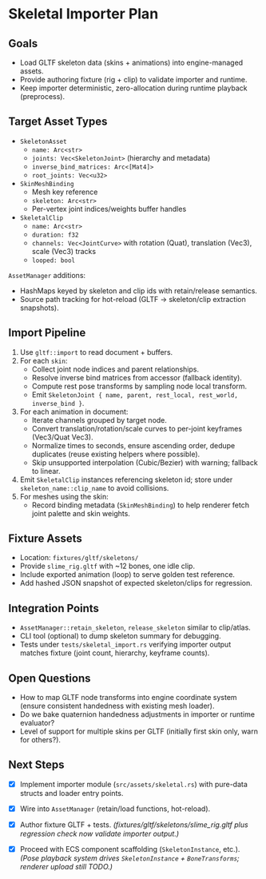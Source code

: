 # Skeletal Importer Plan

## Goals
- Load GLTF skeleton data (skins + animations) into engine-managed assets.
- Provide authoring fixture (rig + clip) to validate importer and runtime.
- Keep importer deterministic, zero-allocation during runtime playback (preprocess).

## Target Asset Types
- `SkeletonAsset`
  - `name: Arc<str>`
  - `joints: Vec<SkeletonJoint>` (hierarchy and metadata)
  - `inverse_bind_matrices: Arc<[Mat4]>`
  - `root_joints: Vec<u32>`
- `SkinMeshBinding`
  - Mesh key reference
  - `skeleton: Arc<str>`
  - Per-vertex joint indices/weights buffer handles
- `SkeletalClip`
  - `name: Arc<str>`
  - `duration: f32`
  - `channels: Vec<JointCurve>` with rotation (Quat), translation (Vec3), scale (Vec3) tracks
  - `looped: bool`

`AssetManager` additions:
- HashMaps keyed by skeleton and clip ids with retain/release semantics.
- Source path tracking for hot-reload (GLTF -> skeleton/clip extraction snapshots).

## Import Pipeline
1. Use `gltf::import` to read document + buffers.
2. For each `skin`:
   - Collect joint node indices and parent relationships.
   - Resolve inverse bind matrices from accessor (fallback identity).
   - Compute rest pose transforms by sampling node local transform.
   - Emit `SkeletonJoint { name, parent, rest_local, rest_world, inverse_bind }`.
3. For each animation in document:
   - Iterate channels grouped by target node.
   - Convert translation/rotation/scale curves to per-joint keyframes (Vec3/Quat Vec3).
   - Normalize times to seconds, ensure ascending order, dedupe duplicates (reuse existing helpers where possible).
   - Skip unsupported interpolation (Cubic/Bezier) with warning; fallback to linear.
4. Emit `SkeletalClip` instances referencing skeleton id; store under `skeleton_name::clip_name` to avoid collisions.
5. For meshes using the skin:
   - Record binding metadata (`SkinMeshBinding`) to help renderer fetch joint palette and skin weights.

## Fixture Assets
- Location: `fixtures/gltf/skeletons/`
- Provide `slime_rig.gltf` with ~12 bones, one idle clip.
- Include exported animation (loop) to serve golden test reference.
- Add hashed JSON snapshot of expected skeleton/clips for regression.

## Integration Points
- `AssetManager::retain_skeleton`, `release_skeleton` similar to clip/atlas.
- CLI tool (optional) to dump skeleton summary for debugging.
- Tests under `tests/skeletal_import.rs` verifying importer output matches fixture (joint count, hierarchy, keyframe counts).

## Open Questions
- How to map GLTF node transforms into engine coordinate system (ensure consistent handedness with existing mesh loader).
- Do we bake quaternion handedness adjustments in importer or runtime evaluator?
- Level of support for multiple skins per GLTF (initially first skin only, warn for others?).

## Next Steps
- [x] Implement importer module (`src/assets/skeletal.rs`) with pure-data structs and loader entry points.
- [x] Wire into `AssetManager` (retain/load functions, hot-reload).
- [x] Author fixture GLTF + tests. *(fixtures/gltf/skeletons/slime_rig.gltf plus regression check now validate importer output.)*
- [x] Proceed with ECS component scaffolding (`SkeletonInstance`, etc.). *(Pose playback system drives `SkeletonInstance` + `BoneTransforms`; renderer upload still TODO.)*


